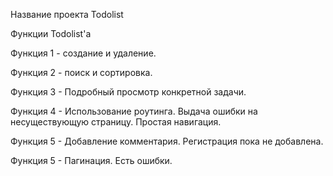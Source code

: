 Название проекта
Todolist

Функции Todolist'a

Функция 1 - создание и удаление.

Функция 2 - поиск и сортировка.

Функция 3 - Подробный просмотр конкретной задачи.

Функция 4 - Использование роутинга. Выдача ошибки на несуществующую страницу. Простая навигация.

Функция 5 - Добавление комментария. Регистрация пока не добавлена.

Функция 5 - Пагинация. Есть ошибки.
